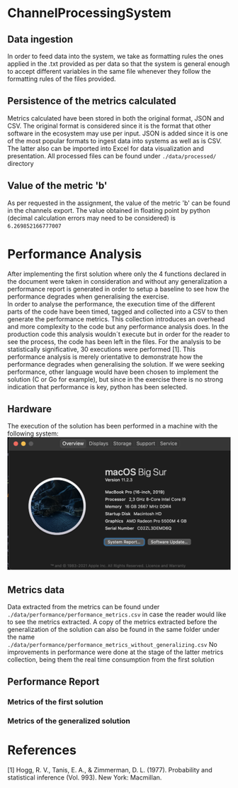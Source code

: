 # ChannelProcessingSystem
## Data ingestion
In order to feed data into the system, we take as formatting rules the ones applied in the .txt provided as per data so that the system is general enough to accept different variables in the same file whenever they follow the formatting rules of the files provided.
## Persistence of the metrics calculated
Metrics calculated have been stored in both the original format, JSON and CSV. The original format is considered since it is the format that other software in the ecosystem may use per input. JSON is added since it is one of the most popular formats to ingest data into systems as well as is CSV. The latter also can be imported into Excel for data visualization and presentation.
All processed files can be found under `./data/processed/` directory
## Value of the metric 'b'
As per requested in the assignment, the value of the metric 'b' can be found in the channels export. The value obtained in floating point by python (decimal calculation errors may need to be considered) is `6.269852166777007`
# Performance Analysis
After implementing the first solution where only the 4 functions declared in the document were taken in consideration and without any generalization a performance report is generated in order to setup a baseline to see how the performance degrades when generalising the exercise.  
In order to analyse the performance, the execution time of the different parts of the code have been timed, tagged and collected into a CSV to then generate the performance metrics. This collection introduces an overhead and more complexity to the code but any performance analysis does. In the production code this analysis wouldn´t execute but in order for the reader to see the process, the code has been left in the files.
For the analysis to be statistically significative, 30 executions were performed [1].
This performance analysis is merely orientative to demonstrate how the performance degrades when generalising the solution. If we were seeking performance, other language would have been chosen to implement the solution (C or Go for example), but since in the exercise there is no strong indication that performance is key, python has been selected.

## Hardware
The execution of the solution has been performed in a machine with the following system:
![MacBook Pro 16 I9 8 Cores 16GB RAM](images/system.png)

## Metrics data
Data extracted from the metrics can be found under `./data/performance/performance_metrics.csv` in case the reader would like to see the metrics extracted.
A copy of the metrics extracted before the generalization of the solution can also be found in the same folder under the name `./data/performance/performance_metrics_without_generalizing.csv` No improvements in performance were done at the stage of the latter metrics collection, being them the real time consumption from the first solution

## Performance Report

### Metrics of the first solution
<!-- TODO: generate a report with the CSV of the first metrics -->

### Metrics of the generalized solution
<!-- TODO: genrate a report with the CSV of the generalized metrics. Create a code that will generate the statistical report of all the CSVs present in the folder. -->
# References
[1] Hogg, R. V., Tanis, E. A., & Zimmerman, D. L. (1977). Probability and statistical inference (Vol. 993). New York: Macmillan.